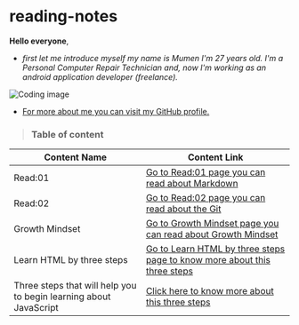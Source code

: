 # reading-notes
**Hello everyone**,

- *first let me introduce myself my name is Mumen I'm 27 years old. I'm a Personal Computer Repair Technician and, now I'm working as an android application developer (freelance).*

![Coding image](https://image.freepik.com/free-photo/programming-code-abstract-technology-background-software-developer-computer-script_34663-31.jpg)

- [For more about me you can visit my GitHub profile.](https://github.com/mumenAlmadaineh)

>### Table of content

Content Name  | Content Link
--------------| -------------
Read:01 | [Go to Read:01 page you can read about Markdown](https://mumenalmadaineh.github.io/reading-notes/Read:01)
Read:02 | [Go to Read:02 page you can read about the Git](https://mumenalmadaineh.github.io/reading-notes/read02)
Growth Mindset | [Go to Growth Mindset page you can read about Growth Mindset](https://mumenalmadaineh.github.io/reading-notes/growthMindset)
Learn HTML by three steps | [Go to Learn HTML by three steps page to know more about this three steps](https://mumenalmadaineh.github.io/reading-notes/read03)
Three steps that will help you to begin learning about JavaScript | [Click here to know more about this three steps](https://mumenalmadaineh.github.io/reading-notes/read04)



